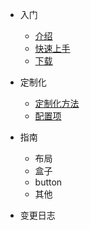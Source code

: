 - 入门

  - [介绍](../docs_zh/intro/introduction.md)
  - [快速上手](../docs_zh/intro/quickstart.md)
  - [下载](../docs_zh/intro/download.md)

- 定制化

  - [定制化方法](ways.md)
  - [配置项](configuration.md)

- 指南

  - 布局
  - 盒子
  - button
  - 其他
  
- 变更日志